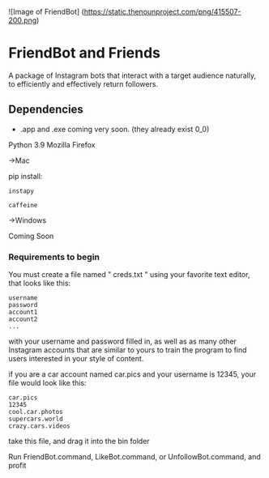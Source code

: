 ![Image of FriendBot]
(https://static.thenounproject.com/png/415507-200.png)
# FriendBot and Friends

A package of Instagram bots that interact with a target audience naturally, to efficiently and effectively return followers.

## Dependencies

* .app and .exe coming very soon. (they already exist 0_0)

Python 3.9
Mozilla Firefox

->Mac

  pip install: 
  
    instapy
    
    caffeine
    
->Windows

  Coming Soon

### Requirements to begin

You must create a file named  " creds.txt " using your favorite text editor, that looks like this:
```
username
password
account1
account2
...
```

with your username and password filled in, as well as as many other Instagram accounts that are 
similar to yours to train the program to find users interested in your style of content.

if you are a car account named car.pics and your username is 12345, your file would look like this:
```
car.pics
12345
cool.car.photos
supercars.world
crazy.cars.videos
```
take this file, and drag it into the bin folder

Run FriendBot.command, LikeBot.command, or UnfollowBot.command, and profit



